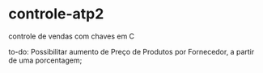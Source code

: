 # controle-atp2
 controle de vendas com chaves em C


to-do: Possibilitar aumento de Preço de Produtos por Fornecedor, a partir de 
uma porcentagem;